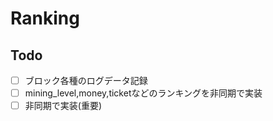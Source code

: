 # Ranking
## Todo

* [ ] ブロック各種のログデータ記録
* [ ] mining_level,money,ticketなどのランキングを非同期で実装
* [ ] 非同期で実装(重要)